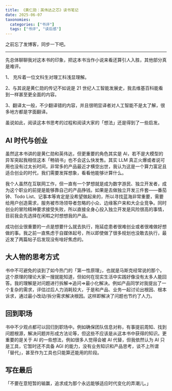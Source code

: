 ```yaml
---
title: 《黄仁勋：英伟达之芯》读书笔记
date: 2025-06-07
taxonomies:
  categories: ["书评"]
  tags: ["书评", "读后感"]
---
```


之前忘了发博客，同步一下吧。

---

先总体聊聊我对这本书的印象，把这本书当作小说来看还算引人入胜，其他部分真是难评。

1、 充斥着一位文科生对理工科浅显理解。

2、与其说是黄仁勋的传记不如说是 21 世纪人工智能发展史，我去维基百科能看到一样甚至更全面的内容。

3、翻译太一般，不少翻译错的内容，并且很明显译者对人工智能不是太了解，很多地方都是字面翻译。

虽说如此，阅读这本书思考的过程和阅读大家的「想法」还是得到了一些启发。

## AI 时代与创业

虽然这本书讲的是黄仁勋和英伟达，但更重要的角色其实是 AI，若不是大模型的异军突起我相信这本「畅销书」也不会这么快发售。其实 LLM 真正火爆或者说可用也没有过太长时间，非常多的产品最近才横空出世，我认为这是一个算力富足且适合创业的时代，我们需要发挥想象，看看他能够计算什么。

我个人虽然在互联网工作，但一直有一个梦想就是成为数字游民、独立开发者，成为这个职业的前提是能够靠自己的产品挣钱。如果是去做独立开发三件套——番茄钟、Todo List、记事本等肯定是没希望做起来的，所以寻找蓝海非常重要，需要给用户创造需求，服务被市场领导者忽略的小众、边缘客户来和大企业竞争。同时创业的冒险精神要求接受失败，所以直接全身心投入独立开发是风险很高的事情，目前我会先选择在闲暇之时想想我的产品。

成功创业很重要的一点是想要什么就去执行，拖延症患者很难创业或者很难做好想做的事。我之前一直焦虑于自媒体起号，所以即使做了很多规划也没敢去执行，最近发了两篇帖子后发现没有啥好焦虑的。

## 大人物的思考方式

书中不可避免的谈到了如今热门的「第一性原理」，也就是马斯克经常说的那个。这个原理的理论大家一搜就能知道，但如何在现实生活中实践好像没有太多人能回答。我的理解是对问题进行拆解=>追问=>最小化解决。例如产品同学对我提出了一个复杂的需求，评估过后人力消耗较大，于是和产品、业务一起讨论出根因、根本诉求，通过最小改动/拆分需求解决根因。这样即解决了问题也节约了人力。

## 回到职场

书中不少观点都可以回归到职场中。例如确保团队信息对称，有事提前周知、找到问题根源，解决问题并形成方法论等，但这些不应该是从这本书中获得的知识。更重要的是关于 AI 的一些想法，例如很多人觉得会被 AI 代替，但我依然认为 AI 只是工具，它暂时还不具备 AGI 的能力，没有业务知识和产品思考，谈不上所谓「替代」，甚至作为工具也只能算还能用的阶段。

## 写在最后

「不要在意短暂的输赢，追求成为那个永远能够适应时代变化的弄潮儿。」
